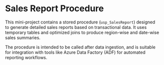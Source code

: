 # Sales Report Procedure

This mini-project contains a stored procedure (`usp_SalesReport`) designed to generate detailed sales reports based on transactional data. It uses temporary tables and optimized joins to produce region-wise and date-wise sales summaries.

The procedure is intended to be called after data ingestion, and is suitable for integration with tools like Azure Data Factory (ADF) for automated reporting workflows.
